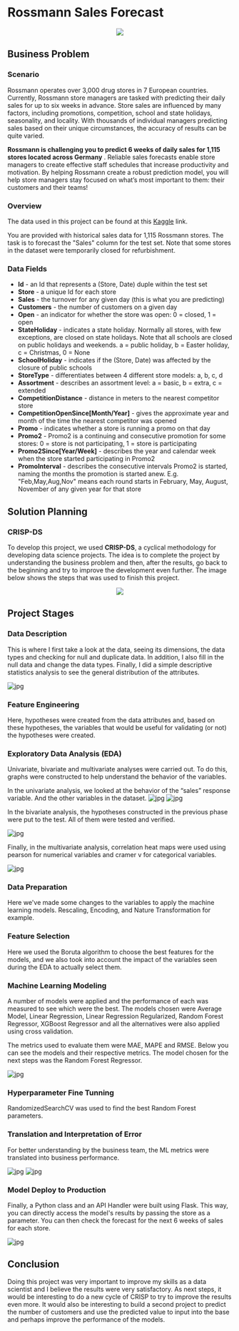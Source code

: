 # Rossmann Sales Forecast 

<p align="center">
  <img src="https://images.prismic.io/flipapp-relaunch/c7d8f723-fe04-44af-a4f7-f70a68445140_rossmann-logo.png?auto=compress,format">
</p>

## Business Problem 
### Scenario
Rossmann operates over 3,000 drug stores in 7 European countries. Currently, Rossmann store managers are tasked with predicting their daily sales for up to six weeks in advance. Store sales are influenced by many factors, including promotions, competition, school and state holidays, seasonality, and locality. With thousands of individual managers predicting sales based on their unique circumstances, the accuracy of results can be quite varied.

**Rossmann is challenging you to predict 6 weeks of daily sales for 1,115 stores located across Germany** . Reliable sales forecasts enable store managers to create effective staff schedules that increase productivity and motivation. By helping Rossmann create a robust prediction model, you will help store managers stay focused on what’s most important to them: their customers and their teams!

### Overview
The data used in this project can be found at this [Kaggle](https://www.kaggle.com/competitions/rossmann-store-sales/data) link.

You are provided with historical sales data for 1,115 Rossmann stores. The task is to forecast the "Sales" column for the test set. Note that some stores in the dataset were temporarily closed for refurbishment.

### Data Fields

- **Id** - an Id that represents a (Store, Date) duple within the test set
- **Store** - a unique Id for each store
- **Sales** - the turnover for any given day (this is what you are predicting)
- **Customers** - the number of customers on a given day
- **Open** - an indicator for whether the store was open: 0 = closed, 1 = open
- **StateHoliday** - indicates a state holiday. Normally all stores, with few exceptions, are closed on state holidays. Note that all schools are closed on public holidays and weekends. a = public holiday, b = Easter holiday, c = Christmas, 0 = None
- **SchoolHoliday** - indicates if the (Store, Date) was affected by the closure of public schools
- **StoreType** - differentiates between 4 different store models: a, b, c, d
- **Assortment** - describes an assortment level: a = basic, b = extra, c = extended
- **CompetitionDistance** - distance in meters to the nearest competitor store
- **CompetitionOpenSince[Month/Year]** - gives the approximate year and month of the time the nearest competitor was opened
- **Promo** - indicates whether a store is running a promo on that day
- **Promo2** - Promo2 is a continuing and consecutive promotion for some stores: 0 = store is not participating, 1 = store is participating
- **Promo2Since[Year/Week]** - describes the year and calendar week when the store started participating in Promo2
- **PromoInterval** - describes the consecutive intervals Promo2 is started, naming the months the promotion is started anew. E.g. "Feb,May,Aug,Nov" means each round starts in February, May, August, November of any given year for that store

## Solution Planning 

### CRISP-DS
To develop this project, we used **CRISP-DS**, a cyclical methodology for developing data science projects. The idea is to complete the project by understanding the business problem and then, after the results, go back to the beginning and try to improve the development even further. The image below shows the steps that was used to finish this project. 

<p align="center">
  <img src="https://miro.medium.com/v2/resize:fit:640/format:webp/1*hilp0xizP_43qVQ7wofz-w.jpeg">
</p>


## Project Stages

### Data Description
This is where I first take a look at the data, seeing its dimensions, the data types and checking for null and duplicate data. In addition, I also fill in the null data and change the data types. Finally, I did a simple descriptive statistics analysis to see the general distribution of the attributes. 

![jpg](imgs/1.png)

### Feature Engineering
Here, hypotheses were created from the data attributes and, based on these hypotheses, the variables that would be useful for validating (or not) the hypotheses were created. 

### Exploratory Data Analysis (EDA)
Univariate, bivariate and multivariate analyses were carried out. To do this, graphs were constructed to help understand the behavior of the variables. 

In the univariate analysis, we looked at the behavior of the “sales” response variable. And the other variables in the dataset. 
![jpg](imgs/2.png)
![jpg](imgs/3.png)

In the bivariate analysis, the hypotheses constructed in the previous phase were put to the test. All of them were tested and verified. 

![jpg](imgs/4.png)

Finally, in the multivariate analysis, correlation heat maps were used using pearson for numerical variables and cramer v for categorical variables. 

![jpg](imgs/5.png)

### Data Preparation
Here we've made some changes to the variables to apply the machine learning models. Rescaling, Encoding, and Nature Transformation for example. 

### Feature Selection
Here we used the Boruta algorithm to choose the best features for the models, and we also took into account the impact of the variables seen during the EDA to actually select them. 

### Machine Learning Modeling
A number of models were applied and the performance of each was measured to see which were the best. The models chosen were Average Model, Linear Regression, Linear Regression Regularized, Random Forest Regressor, XGBoost Regressor and all the alternatives were also applied using cross validation. 

The metrics used to evaluate them were MAE, MAPE and RMSE. Below you can see the models and their respective metrics. The model chosen for the next steps was the Random Forest Regressor.

![jpg](imgs/6.png)

### Hyperparameter Fine Tunning 
RandomizedSearchCV was used to find the best Random Forest parameters. 

### Translation and Interpretation of Error 
For better understanding by the business team, the ML metrics were translated into business performance.

![jpg](imgs/8.png)
![jpg](imgs/7.png)

### Model Deploy to Production 
Finally, a Python class and an API Handler were built using Flask. This way, you can directly access the model's results by passing the store as a parameter. You can then check the forecast for the next 6 weeks of sales for each store. 

![jpg](imgs/9.png)

## Conclusion
Doing this project was very important to improve my skills as a data scientist and I believe the results were very satisfactory. As next steps, it would be interesting to do a new cycle of CRISP to try to improve the results even more. It would also be interesting to build a second project to predict the number of customers and use the predicted value to input into the base and perhaps improve the performance of the models. 